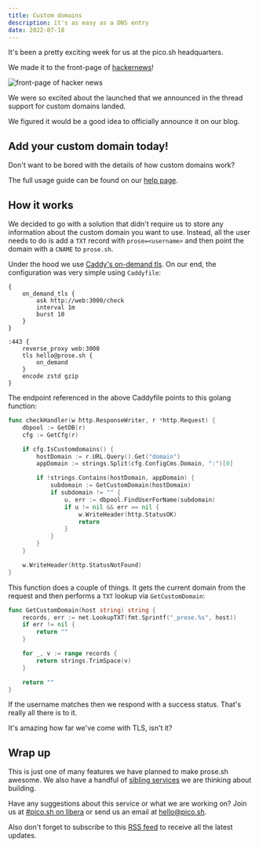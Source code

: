 ```yaml
---
title: Custom domains
description: it's as easy as a DNS entry
date: 2022-07-18
---
```


It's been a pretty exciting week for us at the pico.sh headquarters.

We made it to the front-page of [hackernews](https://news.ycombinator.com/item?id=32128013)!

![front-page of hacker news](https://pbs.twimg.com/media/FX9masGXoAAbbuA?format=jpg&name=small
"front-page of hackernews")

We were so excited about the launched that we announced in the thread support
for custom domains landed.

We figured it would be a good idea to officially announce it on our blog.

## Add your custom domain today!

Don't want to be bored with the details of how custom domains work?

The full usage guide can be found on our [help
page](https://prose.sh/help#custom-domain).

## How it works

We decided to go with a solution that didn't require us to store any
information about the custom domain you want to use.  Instead, all the user
needs to do is add a `TXT` record with `prose=<username>` and then point the
domain with a `CNAME` to `prose.sh`.

Under the hood we use [Caddy's on-demand
tls](https://caddyserver.com/docs/automatic-https#on-demand-tls).  On our end,
the configuration was very simple using `Caddyfile`:

```
{
	on_demand_tls {
		ask http://web:3000/check
		interval 1m
		burst 10
	}
}

:443 {
	reverse_proxy web:3000
	tls hello@prose.sh {
		on_demand
	}
	encode zstd gzip
}
```

The endpoint referenced in the above Caddyfile points to this golang function:

```go
func checkHandler(w http.ResponseWriter, r *http.Request) {
	dbpool := GetDB(r)
	cfg := GetCfg(r)

	if cfg.IsCustomdomains() {
		hostDomain := r.URL.Query().Get("domain")
		appDomain := strings.Split(cfg.ConfigCms.Domain, ":")[0]

		if !strings.Contains(hostDomain, appDomain) {
			subdomain := GetCustomDomain(hostDomain)
			if subdomain != "" {
				u, err := dbpool.FindUserForName(subdomain)
				if u != nil && err == nil {
					w.WriteHeader(http.StatusOK)
					return
				}
			}
		}
	}

	w.WriteHeader(http.StatusNotFound)
}
```

This function does a couple of things.  It gets the current domain from the
request and then performs a `TXT` lookup via `GetCustomDomain`:

```go
func GetCustomDomain(host string) string {
	records, err := net.LookupTXT(fmt.Sprintf("_prose.%s", host))
	if err != nil {
		return ""
	}

	for _, v := range records {
		return strings.TrimSpace(v)
	}

	return ""
}
```

If the username matches then we respond with a success status.  That's really
all there is to it.  

It's amazing how far we've come with TLS, isn't it?

## Wrap up

This is just one of many features we have planned to make prose.sh awesome.  We
also have a handful of [sibling services](https://todo.sr.ht/~erock/pico.sh?search=status%3Aopen%20label%3A%22service%22) 
we are thinking about building.

Have any suggestions about this service or what we are working on?  Join us at
[#pico.sh on libera](irc://irc.libera.chat/#pico.sh) or send us an email at [hello@pico.sh](mailto:hello@pico.sh).

Also don't forget to subscribe to this [RSS feed](https://hey.prose.sh/rss) to receive all the latest
updates.
